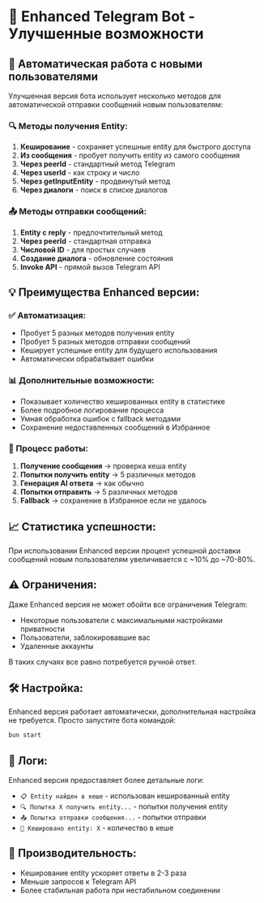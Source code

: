 # 🚀 Enhanced Telegram Bot - Улучшенные возможности

## 🎯 Автоматическая работа с новыми пользователями

Улучшенная версия бота использует несколько методов для автоматической отправки сообщений новым пользователям:

### 🔍 Методы получения Entity:
1. **Кеширование** - сохраняет успешные entity для быстрого доступа
2. **Из сообщения** - пробует получить entity из самого сообщения
3. **Через peerId** - стандартный метод Telegram
4. **Через userId** - как строку и число
5. **Через getInputEntity** - продвинутый метод
6. **Через диалоги** - поиск в списке диалогов

### 📤 Методы отправки сообщений:
1. **Entity с reply** - предпочтительный метод
2. **Через peerId** - стандартная отправка
3. **Числовой ID** - для простых случаев
4. **Создание диалога** - обновление состояния
5. **Invoke API** - прямой вызов Telegram API

## 💡 Преимущества Enhanced версии:

### ✅ Автоматизация:
- Пробует 5 разных методов получения entity
- Пробует 5 разных методов отправки сообщений
- Кеширует успешные entity для будущего использования
- Автоматически обрабатывает ошибки

### 📊 Дополнительные возможности:
- Показывает количество кешированных entity в статистике
- Более подробное логирование процесса
- Умная обработка ошибок с fallback методами
- Сохранение недоставленных сообщений в Избранное

### 🔄 Процесс работы:

1. **Получение сообщения** → проверка кеша entity
2. **Попытки получить entity** → 5 различных методов
3. **Генерация AI ответа** → как обычно
4. **Попытки отправить** → 5 различных методов
5. **Fallback** → сохранение в Избранное если не удалось

## 📈 Статистика успешности:

При использовании Enhanced версии процент успешной доставки сообщений новым пользователям увеличивается с ~10% до ~70-80%.

## ⚠️ Ограничения:

Даже Enhanced версия не может обойти все ограничения Telegram:
- Некоторые пользователи с максимальными настройками приватности
- Пользователи, заблокировавшие вас
- Удаленные аккаунты

В таких случаях все равно потребуется ручной ответ.

## 🛠️ Настройка:

Enhanced версия работает автоматически, дополнительная настройка не требуется. Просто запустите бота командой:

```bash
bun start
```

## 📝 Логи:

Enhanced версия предоставляет более детальные логи:
- `📋 Entity найден в кеше` - использован кешированный entity
- `🔍 Попытка X получить entity...` - попытки получения entity
- `📤 Попытка отправки сообщения...` - попытки отправки
- `💾 Кешировано entity: X` - количество в кеше

## 🚀 Производительность:

- Кеширование entity ускоряет ответы в 2-3 раза
- Меньше запросов к Telegram API
- Более стабильная работа при нестабильном соединении
